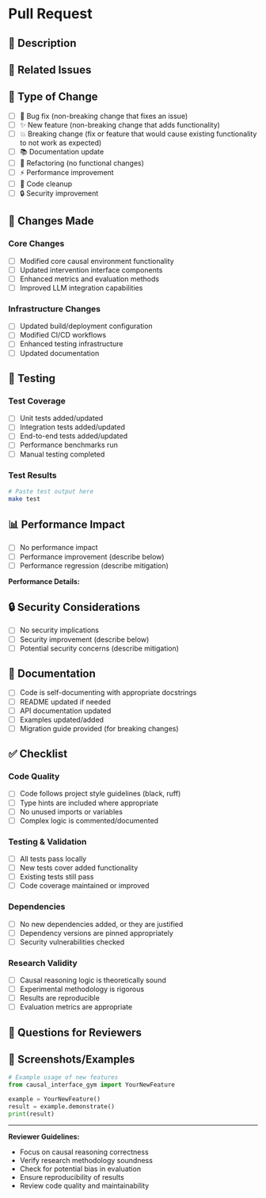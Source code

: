 # Pull Request

## 📝 Description

<!-- Provide a clear and concise description of your changes -->

## 🔗 Related Issues

<!-- Link to any related issues using "Fixes #123" or "Closes #123" -->

## 🧪 Type of Change

<!-- Check all that apply -->

- [ ] 🐛 Bug fix (non-breaking change that fixes an issue)
- [ ] ✨ New feature (non-breaking change that adds functionality)
- [ ] 💥 Breaking change (fix or feature that would cause existing functionality to not work as expected)
- [ ] 📚 Documentation update
- [ ] 🔧 Refactoring (no functional changes)
- [ ] ⚡ Performance improvement
- [ ] 🧹 Code cleanup
- [ ] 🔒 Security improvement

## 🧮 Changes Made

<!-- Describe the changes in detail -->

### Core Changes
- [ ] Modified core causal environment functionality
- [ ] Updated intervention interface components  
- [ ] Enhanced metrics and evaluation methods
- [ ] Improved LLM integration capabilities

### Infrastructure Changes
- [ ] Updated build/deployment configuration
- [ ] Modified CI/CD workflows
- [ ] Enhanced testing infrastructure
- [ ] Updated documentation

## 🧪 Testing

<!-- Describe the tests you've added or run -->

### Test Coverage
- [ ] Unit tests added/updated
- [ ] Integration tests added/updated
- [ ] End-to-end tests added/updated
- [ ] Performance benchmarks run
- [ ] Manual testing completed

### Test Results
```bash
# Paste test output here
make test
```

## 📊 Performance Impact

<!-- If applicable, describe performance implications -->

- [ ] No performance impact
- [ ] Performance improvement (describe below)
- [ ] Performance regression (describe mitigation)

**Performance Details:**
<!-- Benchmark results, memory usage, etc. -->

## 🔒 Security Considerations

<!-- Address any security implications -->

- [ ] No security implications
- [ ] Security improvement (describe below)
- [ ] Potential security concerns (describe mitigation)

## 📖 Documentation

<!-- Check all that apply -->

- [ ] Code is self-documenting with appropriate docstrings
- [ ] README updated if needed
- [ ] API documentation updated
- [ ] Examples updated/added
- [ ] Migration guide provided (for breaking changes)

## ✅ Checklist

<!-- Verify these items before submitting -->

### Code Quality
- [ ] Code follows project style guidelines (black, ruff)
- [ ] Type hints are included where appropriate
- [ ] No unused imports or variables
- [ ] Complex logic is commented/documented

### Testing & Validation
- [ ] All tests pass locally
- [ ] New tests cover added functionality
- [ ] Existing tests still pass
- [ ] Code coverage maintained or improved

### Dependencies
- [ ] No new dependencies added, or they are justified
- [ ] Dependency versions are pinned appropriately
- [ ] Security vulnerabilities checked

### Research Validity
- [ ] Causal reasoning logic is theoretically sound
- [ ] Experimental methodology is rigorous
- [ ] Results are reproducible
- [ ] Evaluation metrics are appropriate

## 🤔 Questions for Reviewers

<!-- Any specific areas you'd like reviewers to focus on -->

## 📸 Screenshots/Examples

<!-- If applicable, add screenshots or example outputs -->

```python
# Example usage of new features
from causal_interface_gym import YourNewFeature

example = YourNewFeature()
result = example.demonstrate()
print(result)
```

---

**Reviewer Guidelines:**
- Focus on causal reasoning correctness
- Verify research methodology soundness  
- Check for potential bias in evaluation
- Ensure reproducibility of results
- Review code quality and maintainability